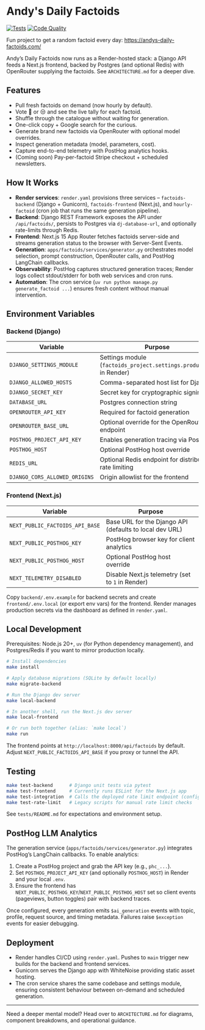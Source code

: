 # Andy's Daily Factoids

[![Tests](https://github.com/andrewm4894/andys-daily-factoids/workflows/Test%20Suite/badge.svg)](https://github.com/andrewm4894/andys-daily-factoids/actions/workflows/test.yml)
[![Code Quality](https://github.com/andrewm4894/andys-daily-factoids/workflows/Code%20Quality/badge.svg)](https://github.com/andrewm4894/andys-daily-factoids/actions/workflows/code-quality.yml)

Fun project to get a random factoid every day: https://andys-daily-factoids.com/

Andy’s Daily Factoids now runs as a Render-hosted stack: a Django API feeds a Next.js frontend, backed by Postgres (and optional Redis) with OpenRouter supplying the factoids. See `ARCHITECTURE.md` for a deeper dive.

## Features

- Pull fresh factoids on demand (now hourly by default).
- Vote 🤯 or 😒 and see the live tally for each factoid.
- Shuffle through the catalogue without waiting for generation.
- One-click copy + Google search for the curious.
- Generate brand new factoids via OpenRouter with optional model overrides.
- Inspect generation metadata (model, parameters, cost).
- Capture end-to-end telemetry with PostHog analytics hooks.
- (Coming soon) Pay-per-factoid Stripe checkout + scheduled newsletters.

## How It Works

- **Render services**: `render.yaml` provisions three services – `factoids-backend` (Django + Gunicorn), `factoids-frontend` (Next.js), and `hourly-factoid` (cron job that runs the same generation pipeline).
- **Backend**: Django REST Framework exposes the API under `/api/factoids/`, persists to Postgres via `dj-database-url`, and optionally rate-limits through Redis.
- **Frontend**: Next.js 15 App Router fetches factoids server-side and streams generation status to the browser with Server-Sent Events.
- **Generation**: `apps/factoids/services/generator.py` orchestrates model selection, prompt construction, OpenRouter calls, and PostHog LangChain callbacks.
- **Observability**: PostHog captures structured generation traces; Render logs collect stdout/stderr for both web services and cron runs.
- **Automation**: The cron service (`uv run python manage.py generate_factoid ...`) ensures fresh content without manual intervention.

## Environment Variables

### Backend (Django)

| Variable | Purpose |
| --- | --- |
| `DJANGO_SETTINGS_MODULE` | Settings module (`factoids_project.settings.production` in Render) |
| `DJANGO_ALLOWED_HOSTS` | Comma-separated host list for Django |
| `DJANGO_SECRET_KEY` | Secret key for cryptographic signing |
| `DATABASE_URL` | Postgres connection string |
| `OPENROUTER_API_KEY` | Required for factoid generation |
| `OPENROUTER_BASE_URL` | Optional override for the OpenRouter endpoint |
| `POSTHOG_PROJECT_API_KEY` | Enables generation tracing via PostHog |
| `POSTHOG_HOST` | Optional PostHog host override |
| `REDIS_URL` | Optional Redis endpoint for distributed rate limiting |
| `DJANGO_CORS_ALLOWED_ORIGINS` | Origin allowlist for the frontend |

### Frontend (Next.js)

| Variable | Purpose |
| --- | --- |
| `NEXT_PUBLIC_FACTOIDS_API_BASE` | Base URL for the Django API (defaults to local dev URL) |
| `NEXT_PUBLIC_POSTHOG_KEY` | PostHog browser key for client analytics |
| `NEXT_PUBLIC_POSTHOG_HOST` | Optional PostHog host override |
| `NEXT_TELEMETRY_DISABLED` | Disable Next.js telemetry (set to `1` in Render) |

Copy `backend/.env.example` for backend secrets and create `frontend/.env.local` (or export env vars) for the frontend. Render manages production secrets via the dashboard as defined in `render.yaml`.

## Local Development

Prerequisites: Node.js 20+, `uv` (for Python dependency management), and Postgres/Redis if you want to mirror production locally.

```bash
# Install dependencies
make install

# Apply database migrations (SQLite by default locally)
make migrate-backend

# Run the Django dev server
make local-backend

# In another shell, run the Next.js dev server
make local-frontend

# Or run both together (alias: `make local`)
make run
```

The frontend points at `http://localhost:8000/api/factoids` by default. Adjust `NEXT_PUBLIC_FACTOIDS_API_BASE` if you proxy or tunnel the API.

## Testing

```bash
make test-backend      # Django unit tests via pytest
make test-frontend     # Currently runs ESLint for the Next.js app
make test-integration  # Calls the deployed rate limit endpoint (configure env first)
make test-rate-limit   # Legacy scripts for manual rate limit checks
```

See `tests/README.md` for expectations and environment setup.

## PostHog LLM Analytics

The generation service (`apps/factoids/services/generator.py`) integrates PostHog’s LangChain callbacks. To enable analytics:

1. Create a PostHog project and grab the API key (e.g., `phc_...`).
2. Set `POSTHOG_PROJECT_API_KEY` (and optionally `POSTHOG_HOST`) in Render and your local `.env`.
3. Ensure the frontend has `NEXT_PUBLIC_POSTHOG_KEY`/`NEXT_PUBLIC_POSTHOG_HOST` set so client events (pageviews, button toggles) pair with backend traces.

Once configured, every generation emits `$ai_generation` events with topic, profile, request source, and timing metadata. Failures raise `$exception` events for easier debugging.

## Deployment

- Render handles CI/CD using `render.yaml`. Pushes to `main` trigger new builds for the backend and frontend services.
- Gunicorn serves the Django app with WhiteNoise providing static asset hosting.
- The cron service shares the same codebase and settings module, ensuring consistent behaviour between on-demand and scheduled generation.

---

Need a deeper mental model? Head over to `ARCHITECTURE.md` for diagrams, component breakdowns, and operational guidance.

